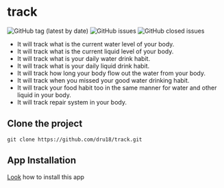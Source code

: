 # track

![GitHub tag (latest by date)](https://img.shields.io/github/v/tag/dru18/track?style=plastic)
![GitHub issues](https://img.shields.io/github/issues/dru18/track?style=plastic)
![GitHub closed issues](https://img.shields.io/github/issues-closed/dru18/track?style=plastic)

- It will track what is the current water level of your body.
- It will track what is the current liquid level of your body.
- It will track what is your daily water drink habit.
- It will track what is your daily liquid drink habit.
- It will track how long your body flow out the water from your body.
- It will track when you missed your good water drinking habit.
- It will track your food habit too in the same manner for water and other liquid in your body.
- It will track repair system in your body.

## Clone the project

```git clone https://github.com/dru18/track.git```

## App Installation

[Look](https://github.com/dru18/track/tree/master/App) how to install this app
